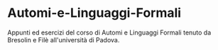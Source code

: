 # Automi-e-Linguaggi-Formali
Appunti ed esercizi del corso di Automi e Linguaggi Formali tenuto da Bresolin e Filè all'università di Padova.
